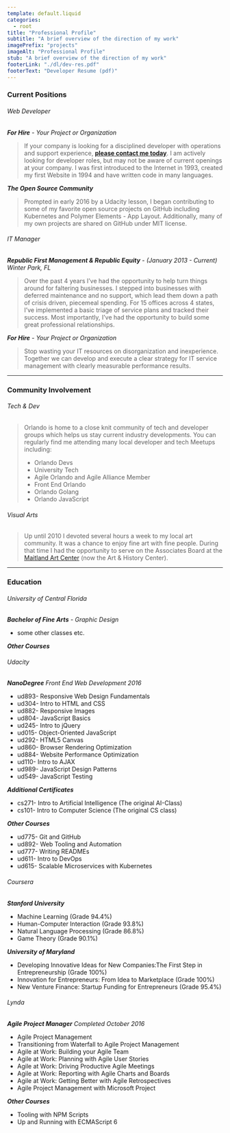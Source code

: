 ```yaml
---
template: default.liquid
categories: 
  - root
title: "Professional Profile"
subtitle: "A brief overview of the direction of my work"
imagePrefix: "projects"
imageAlt: "Professional Profile"
stub: "A brief overview of the direction of my work"
footerLink: "./dl/dev-res.pdf"
footerText: "Developer Resume (pdf)"
---
```


### Current Positions

###### Web Developer
_**For Hire** - Your Project or Organization_

> If your company is looking for a disciplined developer with operations and support experience, [**please contact me today**](#).
> I am actively looking for developer roles, but may not be aware of current openings at your company.
> I was first introduced to the Internet in 1993, created my first Website in 1994 and have written code in many languages.
> 

_**The Open Source Community**_

> Prompted in early 2016 by a Udacity lesson, I began contributing to some of my favorite open source projects on GitHub including Kubernetes and Polymer Elements - App Layout.
> Additionally, many of my own projects are shared on GitHub under MIT license.

###### IT Manager
_**Republic First Management & Republic Equity** - (January 2013 - Current) Winter Park, FL_
> Over the past 4 years I’ve had the opportunity to help turn things around for faltering businesses. 
> I stepped into businesses with deferred maintenance and no support, which lead them down a path of crisis driven, piecemeal spending.
> For 15 offices across 4 states, I’ve implemented a basic triage of service plans and tracked their success.
> Most importantly, I’ve had the opportunity to build some great professional relationships.


_**For Hire** - Your Project or Organization_

> Stop wasting your IT resources on disorganization and inexperience.
> Together we can develop and execute a clear strategy for IT service management with clearly measurable performance results.

---

### Community Involvement

###### Tech & Dev

>Orlando is home to a close knit community of tech and developer groups which helps us stay current industry developments.
>You can regularly find me attending many local developer and tech Meetups including:
>  - Orlando Devs
>  - University Tech
>  - Agile Orlando and Agile Alliance Member
>  - Front End Orlando
>  - Orlando Golang
>  - Orlando JavaScript

###### Visual Arts

>Up until 2010 I devoted several hours a week to my local art community. 
>It was a chance to enjoy fine art with fine people.
>During that time I had the opportunity to serve on the Associates Board at the [Maitland Art Center](http://artandhistory.org/maitland-art-center) (now the Art & History Center).

---

### Education
###### University of Central Florida

_**Bachelor of Fine Arts** - Graphic Design_
  - some other classes etc.

***Other Courses***

###### Udacity
_**NanoDegree** Front End Web Development 2016_
  - ud893- Responsive Web Design Fundamentals
  - ud304- Intro to HTML and CSS
  - ud882- Responsive Images
  - ud804- JavaScript Basics
  - ud245- Intro to jQuery
  - ud015- Object-Oriented JavaScript
  - ud292- HTML5 Canvas
  - ud860- Browser Rendering Optimization
  - ud884- Website Performance Optimization
  - ud110- Intro to AJAX
  - ud989- JavaScript Design Patterns
  - ud549- JavaScript Testing

***Additional Certificates***
  - cs271- Intro to Artificial Intelligence (The original AI-Class)
  - cs101- Intro to Computer Science (The original CS class)

***Other Courses***
  - ud775- Git and GitHub
  - ud892- Web Tooling and Automation
  - ud777- Writing READMEs
  - ud611- Intro to DevOps
  - ud615- Scalable Microservices with Kubernetes


###### Coursera

***Stanford University***
  - Machine Learning (Grade 94.4%)
  - Human-Computer Interaction (Grade 93.8%)
  - Natural Language Processing (Grade 86.8%)
  - Game Theory (Grade 90.1%)

***University of Maryland***
  - Developing Innovative Ideas for New Companies:The First Step in Entrepreneurship (Grade 100%)
  - Innovation for Entrepreneurs: From Idea to Marketplace (Grade 100%)
  - New Venture Finance: Startup Funding for Entrepreneurs (Grade 95.4%)

###### Lynda

_**Agile Project Manager** Completed October 2016_
  - Agile Project Management
  - Transitioning from Waterfall to Agile Project Management
  - Agile at Work: Building your Agile Team
  - Agile at Work: Planning with Agile User Stories
  - Agile at Work: Driving Productive Agile Meetings
  - Agile at Work: Reporting with Agile Charts and Boards
  - Agile at Work: Getting Better with Agile Retrospectives
  - Agile Project Management with Microsoft Project

***Other Courses***
  - Tooling with NPM Scripts
  - Up and Running with ECMAScript 6
